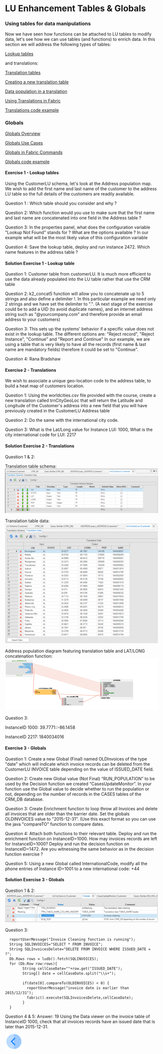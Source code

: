 #   LU Enhancement Tables & Globals
                                               

 

### Using tables for data manipulations

Now we have seen how functions can be attached to LU tables to modify data, let's see how we can use tables (and functions) to enrich data.
In this section we will address the following types of tables:

[Lookup tables](/articles/07_table_population/11_lookup_tables.md)

and translations:

[Translation tables](/articles/09_translations/01_translations_overview_and_use_cases.md)

[Creating a new translation table](/articles/09_translations/02_creating_a_new_translation_in_fabric.md) 

[Data population in a translation](/articles/09_translations/03_data_population_in_a_translation.md)

[Using Translations in Fabric](/articles/09_translations/04_using_translations_in_fabric.md)

[Translations code example](/articles/09_translations/05_translations_code_examples.md)



### Globals

[Globals Overview](/articles/08_globals/01_globals_overview.md)

[Globals Use Cases](/articles/08_globals/02_globals_use_cases.md)

[Globals in Fabric Commands](/articles/08_globals/03_set_globals.md)

[Globals code example](/articles/08_globals/04_globals_code_examples.md)



#### Exercise 1 - Lookup tables

Using the CustomerLU schema, let's look at the Address population map. We wish to add the first name and last name of the customer to the address LU table so the full details of the customers are readily available.

Question 1 : Which table should you consider and why ?

Question 2:  Which function would you use to make sure that the first name and last name are concatenated into one field in the Address table ?

Question 3: In the properties panel, what does the configuration variable "Lookup Not Found" stands for ? What are the options available ? In our example what will be the most likely value of this configuration variable

Question 4: Save the lookup table, deploy and run instance 2472. Which name features in the address table ?


#### Solution Exercise 1 - Lookup table

Question 1: 
Customer table from customerLU. It is much more efficient to use the data already populated into the LU table rather that use the CRM table

Question 2: 
k2_concat5 function will allow you to concatenate up to 5 strings and also define a delimiter !. In this particular example we need only 2 strings and we have set the delimiter to ".". (A next stage of the exercise could be to add a UID (to avoid duplicate names), and an internet address string such as "@yourcompany.com" and therefore provide an email address to your customers)

Question 3:
This sets up the systems' behavior if a specific value does not exist in the lookup table. The different options are: "Reject record", "Reject Instance", "Continue" and "Report and Continue"
In our example, we are using a table that is very likely to have all the records (first name & last name are mandatory fields) therefore it could be set to "Continue".

Question 4: 
Rana Bradshaw


#### Exercise 2 - Translations

We wish to associate a unique geo-location code to the address table, to build a heat map of customers location.

Question 1: Using the worldcities.csv file provided with the course, create a new translation called trnCityGeoLoc that will return the Latitude and Longitude of the Customer's address into a new field that you will have previously created in the CustomerLU Address table

Question 2: Do the same with the international city code.

Question 3: What is the Lat/Long value for Instance LUI: 1000, What is the city international code for LUI: 2217


#### Solution Exercise 2 - Translations

Question 1 & 2:

Translation table schema:
![image](/academy/Training_Level_1/05_LU_Enhancements/images/TransExe2-OverviewCapture%20(3).PNG) 


Translation table data:
![image](/academy/Training_Level_1/05_LU_Enhancements/images/TransExe2-OverviewCapture%20(2).PNG) 


Address population diagram featuring translation table and LAT/LONG concatenation function:
![image](/academy/Training_Level_1/05_LU_Enhancements/images/TransExe2-OverviewCapture%20(1).PNG)  

Question 3:

InstanceID 1000: 39.7771::-86.1458

InstanceID 2217: 1840034016



 

 #### Exercise 3 - Globals
Question 1: Create a new Global (Final) named OLDInvoices of the type "date" which will indicate which invoice records can be deleted from the CustomerLU INVOICE table depending on the value of ISSUED_DATE field.

Question 2: Create new Global value (Not Final) “RUN_POPULATION” to be used by the Decision function we created “CasesUpdateMonitor”. In your function use the Global value to decide whether to run the population or not, depending on the number of records in the CASES tables of the CRM_DB database.

Question 3: Create Enrichment function to loop throw all Invoices and delete all invoices that are older than the barrier date. Set the globals OLDINVOICES value to "2015-12-31". (Use this exact format so you can use the java "compareTO" function to compare dates.

Question 4: 
Attach both functions to their relevant table. 
Deploy and run the enrichment function on InstanceID=1000. How may invoices records are left for InstanceID=1000?
Deploy and run the decision function on InstanceID=1472. Are you witnessing the same behavior as in the decision function exercise ? 

Question 5:
Using a new Global called InternationalCode, modify all the phone entries of Instance ID=1001 to a new international code: +44


 #### Solution Exercise 3 - Globals
Question 1 & 2:
 ![image](/academy/Training_Level_1/05_LU_Enhancements/images/GlobalExe3OverviewCapture.png)

Question 3:
      
      reportUserMessage("Invoice Cleaning fonction is running");
      String SQLINVOICES="SELECT * FROM INVOICE";
      String SQLInvoicesDelete="DELETE FROM INVOICE WHERE ISSUED_DATE = ?";
      Db.Rows rows = ludb().fetch(SQLINVOICES);
      for (Db.Row row:rows){
            String cellCaseDate=""+row.get("ISSUED_DATE");
            String[] date = cellCaseDate.split("\\s+");

            if(date[0].compareTo(OLDINVOICES) < 0) {
              reportUserMessage("invoice date is earlier than 2015/12/31");
              fabric().execute(SQLInvoicesDelete,cellCaseDate);
            }
      }
 
 Question 4 & 5:
 Answer: 19
 Using the Data viewer on the invoice table of InstanceID 1000, check that all invoices records have an issued date that is later than 2015-12-31.
 
 
 
 
 
[![Previous](/articles/images/Previous.png)](/academy/Training_Level_1/05_LU_Enhancements/03_LU_Enhancements_Functions_flow.md)

